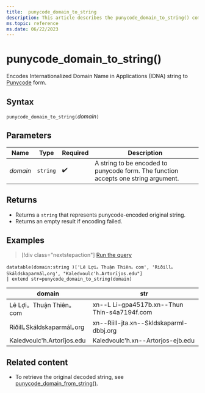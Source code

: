 ```yaml
---
title:  punycode_domain_to_string 
description: This article describes the punycode_domain_to_string() command in Azure Data Explorer.
ms.topic: reference
ms.date: 06/22/2023
---
```


# punycode_domain_to_string()

Encodes Internationalized Domain Name in Applications (IDNA) string to [Punycode](https://en.wikipedia.org/wiki/Punycode) form.


## Syntax

`punycode_domain_to_string(`*domain*`)`

## Parameters
| Name | Type | Required | Description |
|--|--|--|--|
| *domain* |  `string` |  :heavy_check_mark: | A string to be encoded to punycode form. The function accepts one string argument.

## Returns

* Returns a `string` that represents punycode-encoded original string.
* Returns an empty result if encoding failed.

## Examples

> [!div class="nextstepaction"]
> <a href="https://dataexplorer.azure.com/clusters/help/databases/Samples?query=H4sIAAAAAAAAA0tJLAHCpJxUjZT83MTMPKvikqLMvHQFzWh1n8OrFHwe7l6c+bihKSSj9OGutXkKIRmZh1flAQWS83PVdRTUgzIPb8jMyXm/d2Fw9uGFOSnF2YkFiUW5QCZQKL8oHahGyTsxJzWlLL80J1k9Q8+xqCS/6MjqrPxivdSUUqVYXq4ahdSKktS8FAWgzbYFpXmVyfkpqfEQ18SX5MdDHAR1niYAt9ocW7AAAAA=" target="_blank">Run the query</a>

```kusto
datatable(domain:string )['Lê Lợi。Thuận Thiên。com', 'Riðill｡Skáldskaparmál｡org', "Kaledvoulc'h.Artorījos.edu"]
| extend str=punycode_domain_to_string(domain)
```

|domain|str|
|---|---|
|Lê Lợi。Thuận Thiên。com|xn--L Li-gpa4517b.xn--Thun Thin-s4a7194f.com|
|Riðill｡Skáldskaparmál｡org|xn--Riill-jta.xn--Skldskaparml-dbbj.org|
|Kaledvoulc'h.Artorījos.edu|Kaledvoulc'h.xn--Artorjos-ejb.edu|

## Related content

* To retrieve the original decoded string, see [punycode_domain_from_string()](punycode-domain-from-string-function.md).
